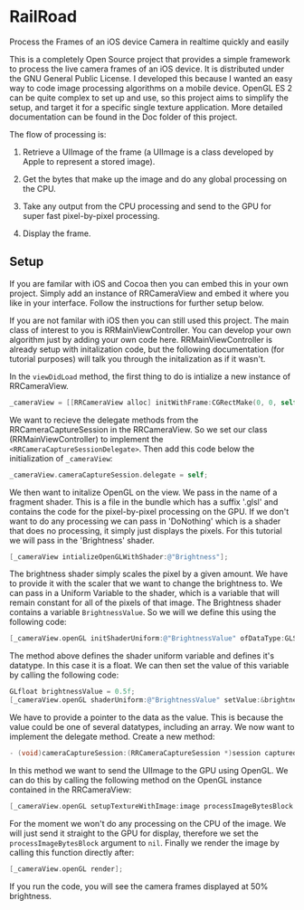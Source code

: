 RailRoad
========

Process the Frames of an iOS device Camera in realtime quickly and easily 

 
 This is a completely Open Source project that provides a simple framework to process the live camera frames of an iOS device. It is distributed under the GNU General Public License. I developed this because I wanted an easy way to code image processing algorithms on a mobile device. OpenGL ES 2 can be quite complex to set up and use, so this project aims to simplify the setup, and target it for a specific single texture application. 
 More detailed documentation can be found in the Doc folder of this project.
 
 The flow of processing is:
 
1) Retrieve a UIImage of the frame (a UIImage is a class developed by Apple to represent a stored image).

2) Get the bytes that make up the image and do any global processing on the CPU.
 
3) Take any output from the CPU processing and send to the GPU for super fast pixel-by-pixel processing. 

4) Display the frame. 

Setup
-----
 
If you are familar with iOS and Cocoa then you can embed this in your own project. Simply add an instance of RRCameraView and embed it where you like in your interface. Follow the instructions for further setup below.
 
 If you are not familar with iOS then you can still used this project. The main class of interest to you is RRMainViewController. You can develop your own algorithm just by adding your own code here.  RRMainViewController is already setup with initalization code, but the following documentation (for tutorial purposes) will talk you through the initalization as if it wasn't. 
 
 In the `viewDidLoad` method, the first thing to do is intialize a new instance of RRCameraView. 
```Objective-C
_cameraView = [[RRCameraView alloc] initWithFrame:CGRectMake(0, 0, self.view.frame.size.width,self.view.frame.size.height)];
 ```
 We want to recieve the delegate methods from the RRCameraCaptureSession in the RRCameraView. So we set our class (RRMainViewController) to implement the `<RRCameraCaptureSessionDelegate>`. Then add this code below the initialization of `_cameraView`:
 
```objective-c
_cameraView.cameraCaptureSession.delegate = self;
```
 
 
We then want to initalize OpenGL on the view. We pass in the name of a fragment shader. This is a file in the bundle which has a suffix '.glsl' and contains the code for the pixel-by-pixel processing on the GPU. If we don't want to do any processing we can pass in 'DoNothing' which is a shader that does no processing, it simply just displays the pixels. For this tutorial we will pass in the 'Brightness' shader. 
 
```objective-c
[_cameraView intializeOpenGLWithShader:@"Brightness"];
```
 
The brightness shader simply scales the pixel by a given amount. We have to provide it with the scaler that we want to change the brightness to. We can pass in a Uniform Variable to the shader, which is a variable that will remain constant for all of the pixels of that image. The Brightness shader contains a variable `BrightnessValue`. So we will we define this using the following code:

```objective-c
[_cameraView.openGL initShaderUniform:@"BrightnessValue" ofDataType:GLSL_DATA_TYPE_FLOAT];
```
 
The method above defines the shader uniform variable and defines it's datatype. In this case it is a float. We can then set the value of this variable by calling the following code:

```objective-c
GLfloat brightnessValue = 0.5f;
[_cameraView.openGL shaderUniform:@"BrightnessValue" setValue:&brightnessValue];
```
 
 We have to provide a pointer to the data as the value. This is because the value could be one of several datatypes, including an array. We now want to implement the delegate method. Create a new method:

```objective-c
- (void)cameraCaptureSession:(RRCameraCaptureSession *)session capturedImage:(UIImage *)image
```

In this method we want to send the UIImage to the GPU using OpenGL. We can do this by calling the following method on the OpenGL instance contained in the RRCameraView:
 
```objective-c
[_cameraView.openGL setupTextureWithImage:image processImageBytesBlock:nil];
```
 For the moment we won't do any processing on the CPU of the image. We will just send it straight to the GPU for display, therefore we set the `processImageBytesBlock` argument to `nil`. Finally we render the image by calling this function directly after:

```objective-c
[_cameraView.openGL render];
```
 
 If you run the code, you will see the camera frames displayed at 50% brightness.
